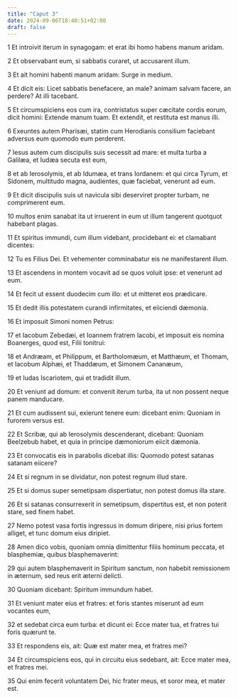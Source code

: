 ```yaml
---
title: "Caput 3"
date: 2024-09-06T18:40:51+02:00
draft: false
---
```




1 Et introivit iterum in synagogam: et erat ibi homo habens manum aridam.

2 Et observabant eum, si sabbatis curaret, ut accusarent illum.

3 Et ait homini habenti manum aridam: Surge in medium.

4 Et dicit eis: Licet sabbatis benefacere, an male? animam salvam facere, an perdere? At illi tacebant.

5 Et circumspiciens eos cum ira, contristatus super cæcitate cordis eorum, dicit homini: Extende manum tuam. Et extendit, et restituta est manus illi.

6 Exeuntes autem Pharisæi, statim cum Herodianis consilium faciebant adversus eum quomodo eum perderent.

7 Iesus autem cum discipulis suis secessit ad mare: et multa turba a Galilæa, et Iudæa secuta est eum,

8 et ab Ierosolymis, et ab Idumæa, et trans Iordanem: et qui circa Tyrum, et Sidonem, multitudo magna, audientes, quæ faciebat, venerunt ad eum.

9 Et dicit discipulis suis ut navicula sibi deserviret propter turbam, ne comprimerent eum.

10 multos enim sanabat ita ut irruerent in eum ut illum tangerent quotquot habebant plagas.

11 Et spiritus immundi, cum illum videbant, procidebant ei: et clamabant dicentes:

12 Tu es Filius Dei. Et vehementer comminabatur eis ne manifestarent illum.

13 Et ascendens in montem vocavit ad se quos voluit ipse: et venerunt ad eum.

14 Et fecit ut essent duodecim cum illo: et ut mitteret eos prædicare.

15 Et dedit illis potestatem curandi infirmitates, et eiiciendi dæmonia.

16 Et imposuit Simoni nomen Petrus:

17 et Iacobum Zebedæi, et Ioannem fratrem Iacobi, et imposuit eis nomina Boanerges, quod est, Filii tonitrui:

18 et Andræam, et Philippum, et Bartholomæum, et Matthæum, et Thomam, et Iacobum Alphæi, et Thaddæum, et Simonem Cananæum,

19 et Iudas Iscariotem, qui et tradidit illum.

20 Et veniunt ad domum: et convenit iterum turba, ita ut non possent neque panem manducare.

21 Et cum audissent sui, exierunt tenere eum: dicebant enim: Quoniam in furorem versus est.

22 Et Scribæ, qui ab Ierosolymis descenderant, dicebant: Quoniam Beelzebub habet, et quia in principe dæmoniorum eiicit dæmonia.

23 Et convocatis eis in parabolis dicebat illis: Quomodo potest satanas satanam eiicere?

24 Et si regnum in se dividatur, non potest regnum illud stare.

25 Et si domus super semetipsam dispertiatur, non potest domus illa stare.

26 Et si satanas consurrexerit in semetipsum, dispertitus est, et non poterit stare, sed finem habet.

27 Nemo potest vasa fortis ingressus in domum diripere, nisi prius fortem alliget, et tunc domum eius diripiet.

28 Amen dico vobis, quoniam omnia dimittentur filiis hominum peccata, et blasphemiæ, quibus blasphemaverint:

29 qui autem blasphemaverit in Spiritum sanctum, non habebit remissionem in æternum, sed reus erit æterni delicti.

30 Quoniam dicebant: Spiritum immundum habet.

31 Et veniunt mater eius et fratres: et foris stantes miserunt ad eum vocantes eum,

32 et sedebat circa eum turba: et dicunt ei: Ecce mater tua, et fratres tui foris quærunt te.

33 Et respondens eis, ait: Quæ est mater mea, et fratres mei?

34 Et circumspiciens eos, qui in circuitu eius sedebant, ait: Ecce mater mea, et fratres mei.

35 Qui enim fecerit voluntatem Dei, hic frater meus, et soror mea, et mater est.

